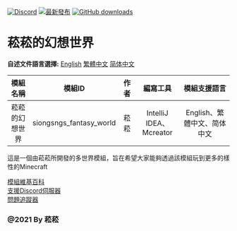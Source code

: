 [![Discord](https://discord.com/api/guilds/714087332738891857/widget.png)](https://discord.gg/5w9BUM4)
[![最新發布](https://img.shields.io/github/release/Barry23412/Siong-Sng-fantasy-World.svg)](https://github.com/Barry23412/Siong-Sng-fantasy-World/releases/latest)
[![GitHub downloads](https://img.shields.io/github/downloads/Barry23412/Siong-Sng-fantasy-World/total.svg)](https://github.com/Barry23412/Siong-Sng-fantasy-World/releases/latest)


菘菘的幻想世界
=======================================  
**自述文件語言選擇:** [English](https://github.com/Barry23412/Siong-Sng-fantasy-World/blob/master/README.md)   [繁體中文](https://github.com/Barry23412/Siong-Sng-fantasy-World/Zh_tw-readme.md)   [简体中文](https://github.com/Barry23412/Siong-Sng-fantasy-World/Zh_cn-readme.md)

|模組名稱|模組ID|作者|編寫工具|模組支援語言|
|:-----:|:---:|:-:|:---------------:|:---------------------:|
|菘菘的幻想世界|siongsngs_fantasy_world|菘菘|IntelliJ IDEA、Mcreator|English、繁體中文、简体中文|
  

這是一個由菘菘所開發的多世界模組，旨在希望大家能夠透過該模組玩到更多的樣性的Minecraft

[模組維基百科](https://github.com/Barry23412/Siong-Sng-fantasy-World/wiki)  
[支援Discord伺服器](https://discord.gg/5w9BUM4)  
[問題追蹤器](https://github.com/Barry23412/Siong-Sng-fantasy-World/issues)  


### @2021 By 菘菘
